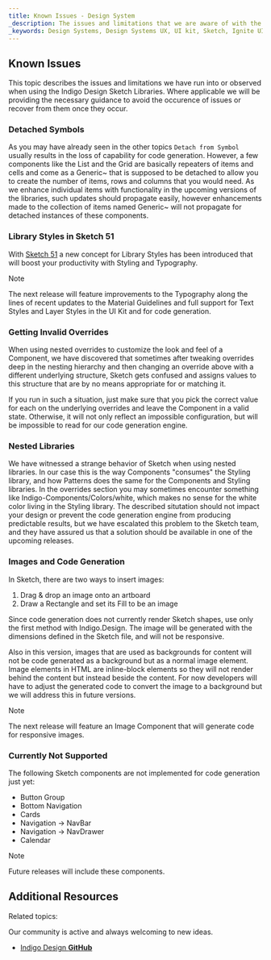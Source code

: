```yaml
---
title: Known Issues - Design System
_description: The issues and limitations that we are aware of with the guidance how to avoid or recover in case you run into them. 
_keywords: Design Systems, Design Systems UX, UI kit, Sketch, Ignite UI for Angular, Sketch to Angular, Sketch to Angular, Angular, Angular Design System, Export code from Sketch, Design Kits for Angular, Sketch HTML, Sketch to HTML, Sketch UI kits
---
```


## Known Issues

This topic describes the issues and limitations we have run into or observed when using the Indigo Design Sketch Libraries. Where applicable we will be providing the necessary guidance to avoid the occurence of issues or recover from them once they occur.

### Detached Symbols

As you may have already seen in the other topics `Detach from Symbol` usually results in the loss of capability for code generation. However, a few components like the List and the Grid are basically repeaters of items and cells and come as a Generic~ that is supposed to be detached to allow you to create the number of items, rows and columns that you would need. As we enhance individual items with functionality in the upcoming versions of the libraries, such updates should propagate easily, however enhancements made to the collection of items named Generic~ will not propagate for detached instances of these components.

### Library Styles in Sketch 51

With [Sketch 51](https://www.sketchapp.com/updates/#version-51) a new concept for Library Styles has been introduced that will boost your productivity with Styling and Typography.

> [!Note]
> The next release will feature improvements to the Typography along the lines of recent updates to the Material Guidelines and full support for Text Styles and Layer Styles in the UI Kit and for code generation.

### Getting Invalid Overrides

When using nested overrides to customize the look and feel of a Component, we have discovered that sometimes after tweaking overrides deep in the nesting hierarchy and then changing an override above with a different underlying structure, Sketch gets confused and assigns values to this structure that are by no means appropriate for or matching it.

If you run in such a situation, just make sure that you pick the correct value for each on the underlying overrides and leave the Component in a valid state. Otherwise, it will not only reflect an impossible configuration, but will be impossible to read for our code generation engine.

### Nested Libraries

We have witnessed a strange behavior of Sketch when using nested libraries. In our case this is the way Components "consumes" the Styling library, and how Patterns does the same for the Components and Styling libraries. In the overrides section you may sometimes encounter something like Indigo-Components/Colors/white, which makes no sense for the white color living in the Styling library. The described situtation should not impact your design or prevent the code generation engine from producing predictable results, but we have escalated this problem to the Sketch team, and they have assured us that a solution should be available in one of the upcoming releases.

### Images and Code Generation

In Sketch, there are two ways to insert images:

1.  Drag & drop an image onto an artboard
2.  Draw a Rectangle and set its Fill to be an image

Since code generation does not currently render Sketch shapes, use only the first method with Indigo.Design. The image will be generated with the dimensions defined in the Sketch file, and will not be responsive.

Also in this version, images that are used as backgrounds for content will not be code generated as a background but as a normal image element.  Image elements in HTML are inline-block elements so they will not render behind the content but instead beside the content.  For now developers will have to adjust the generated code to convert the image to a background but we will address this in future versions.

> [!Note]
> The next release will feature an Image Component that will generate code for responsive images.

### Currently Not Supported

The following Sketch components are not implemented for code generation just yet:

* Button Group
* Bottom Navigation
* Cards
* Navigation -> NavBar
* Navigation -> NavDrawer
* Calendar

> [!Note]
> Future releases will include these components.

## Additional Resources

Related topics:

Our community is active and always welcoming to new ideas.

- [Indigo Design **GitHub**](https://github.com/IgniteUI/design-system-docfx)
